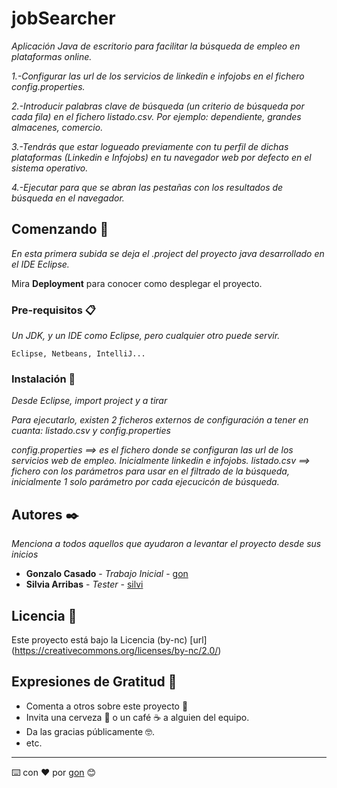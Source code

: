 # jobSearcher

_Aplicación Java de escritorio para facilitar la búsqueda de empleo en plataformas online._

_1.-Configurar las url de los servicios de linkedin e infojobs en el fichero config.properties._

_2.-Introducir palabras clave de búsqueda (un criterio de búsqueda por cada fila) en el fichero listado.csv. Por ejemplo: dependiente, grandes almacenes, comercio._

_3.-Tendrás que estar logueado previamente con tu perfil de dichas plataformas (Linkedin e Infojobs) en tu navegador web por defecto en el sistema operativo._

_4.-Ejecutar para que se abran las pestañas con los resultados de búsqueda en el navegador._


## Comenzando 🚀

_En esta primera subida se deja el .project del proyecto java desarrollado en el IDE Eclipse._

Mira **Deployment** para conocer como desplegar el proyecto.


### Pre-requisitos 📋

_Un JDK, y un IDE como Eclipse, pero cualquier otro puede servir._

```
Eclipse, Netbeans, IntelliJ...
```

### Instalación 🔧

_Desde Eclipse, import project y a tirar_

_Para ejecutarlo, existen 2 ficheros externos de configuración a tener en cuanta: listado.csv y config.properties_

_config.properties ==> es el fichero donde se configuran las url de los servicios web de empleo. Inicialmente linkedin e infojobs._
_listado.csv ==> fichero con los parámetros para usar en el filtrado de la búsqueda, inicialmente 1 solo parámetro por cada ejecucicón de búsqueda._



## Autores ✒️

_Menciona a todos aquellos que ayudaron a levantar el proyecto desde sus inicios_

* **Gonzalo Casado** - *Trabajo Inicial* - [gon](https://gist.github.com/goncami)
* **Silvia Arribas** - *Tester* - [silvi](#silvi)


## Licencia 📄

Este proyecto está bajo la Licencia (by-nc) [url] (https://creativecommons.org/licenses/by-nc/2.0/)

## Expresiones de Gratitud 🎁

* Comenta a otros sobre este proyecto 📢
* Invita una cerveza 🍺 o un café ☕ a alguien del equipo. 
* Da las gracias públicamente 🤓.
* etc.



---
⌨️ con ❤️ por [gon](https://gist.github.com/goncami) 😊
